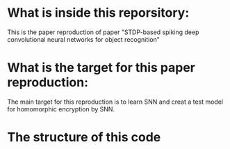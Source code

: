 # What is inside this reporsitory:
This is the paper reproduction of paper "STDP-based spiking deep convolutional neural networks for object recognition"
# What is the target for this paper reproduction:
The main target for this reproduction is to learn SNN and creat a test model for homomorphic encryption by SNN.
# The structure of this code
## 
